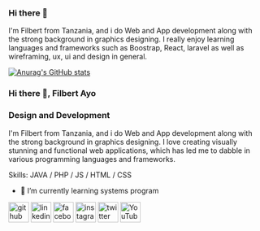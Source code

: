 ### Hi there 👋
I'm Filbert from Tanzania, and i do Web and App development along with the strong background in graphics designing. I really enjoy learning languages and frameworks such as Boostrap, React, laravel as well as wireframing, ux, ui and design in general.

[![Anurag's GitHub stats](https://github-readme-stats.vercel.app/api?username=FilbertAyo)](https://github.com/anuraghazra/github-readme-stats)

### Hi there 👋, Filbert Ayo
### Design and Development
I'm Filbert from Tanzania, and i do Web and App development along with the strong background in graphics designing.  I love creating visually stunning and functional web applications, which has led me to dabble in various programming languages and frameworks.

Skills: JAVA / PHP / JS / HTML / CSS

- 🌱 I’m currently learning systems program 


[<img src='https://cdn.jsdelivr.net/npm/simple-icons@3.0.1/icons/github.svg' alt='github' height='40'>](https://github.com/FilbertAyo)  [<img src='https://cdn.jsdelivr.net/npm/simple-icons@3.0.1/icons/linkedin.svg' alt='linkedin' height='40'>](https://www.linkedin.com/in/FilbertAyo/)  [<img src='https://cdn.jsdelivr.net/npm/simple-icons@3.0.1/icons/facebook.svg' alt='facebook' height='40'>](https://www.facebook.com/KibegiTz)  [<img src='https://cdn.jsdelivr.net/npm/simple-icons@3.0.1/icons/instagram.svg' alt='instagram' height='40'>](https://www.instagram.com/k_i_b_e_g_i/)  [<img src='https://cdn.jsdelivr.net/npm/simple-icons@3.0.1/icons/twitter.svg' alt='twitter' height='40'>](https://twitter.com/Kibegi_09)  [<img src='https://cdn.jsdelivr.net/npm/simple-icons@3.0.1/icons/youtube.svg' alt='YouTube' height='40'>](https://www.youtube.com/channel/KibegiSource)  

